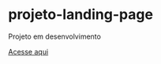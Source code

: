 # projeto-landing-page
Projeto em desenvolvimento

<a href="https://klebsonamarantes.github.io/projeto-landing-page/">Acesse aqui</a>
